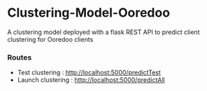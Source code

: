 # Clustering-Model-Ooredoo

A clustering model deployed with a flask REST API to predict client clustering for Ooredoo clients

### Routes

- Test clustering : [http://localhost:5000/predictTest](http://localhost:5000/predictTest)
- Launch clustering : [http://localhost:5000/predictAll](http://localhost:5000/predictAll)

